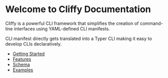 # Welcome to Cliffy Documentation

Cliffy is a powerful CLI framework that simplifies the creation of command-line interfaces using YAML-defined CLI manifests.

CLI manifest directly gets translated into a Typer CLI making it easy to develop CLIs declaratively.

- [Getting Started](getting-started.md)
- [Features](features.md)
- [Schema](schema.md)
- [Examples](https://github.com/jaykv/cliffy/tree/main/examples)
